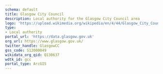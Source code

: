 ```yaml
---
schema: default
title: Glasgow City Council
description: Local authority for the Glasgow City Council area 
logo: 'https://upload.wikimedia.org/wikipedia/en/4/44/Glasgow_City_Council_logo.svg'
type:
- Local authority
portal_url: 'https://data.glasgow.gov.uk'
org_url: https://www.glasgow.gov.uk/
twitter_handle: GlasgowCC
gss_code: S12000049
wikidata_org_qid: Q130637
wdtk_id: gcc
portal_type: ArcGIS
---
```

